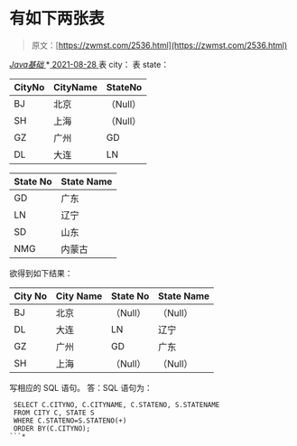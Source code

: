<!--yml
category: 未分类
date: 0001-01-01 00:00:00
-->

# 有如下两张表

> 原文：[https://zwmst.com/2536.html](https://zwmst.com/2536.html)

   [ *Java基础* ](https://zwmst.com/java%e5%9f%ba%e7%a1%80)*[ <time datetime="2021-08-28T17:52:58+08:00"> 2021-08-28 </time> ](https://zwmst.com/2536.html)  表 city： 表 state：

| CityNo | CityName | StateNo |
| --- | --- | --- |
| BJ | 北京 | （Null） |
| SH | 上海 | （Null） |
| GZ | 广州 | GD |
| DL | 大连 | LN |

| State No | State Name |
| --- | --- |
| GD | 广东 |
| LN | 辽宁 |
| SD | 山东 |
| NMG | 内蒙古 |

欲得到如下结果：

| City No | City Name | State No | State Name |
| --- | --- | --- | --- |
| BJ | 北京 | （Null） | （Null） |
| DL | 大连 | LN | 辽宁 |
| GZ | 广州 | GD | 广东 |
| SH | 上海 | （Null） | （Null） |

写相应的 SQL 语句。
答：SQL 语句为：

```
 SELECT C.CITYNO, C.CITYNAME, C.STATENO, S.STATENAME 
 FROM CITY C, STATE S 
 WHERE C.STATENO=S.STATENO(+) 
 ORDER BY(C.CITYNO); 
```*
